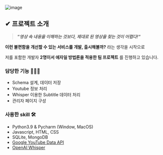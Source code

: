 ![image](https://github.com/strurao/Yougle/assets/126440235/50ec7a75-8dbd-4cf4-a7da-4f20b408d02c)

## ✔ 프로젝트 소개

>_**"영상 속 내용을 이해하는 것보다, 제대로 된 영상을 찾는 것이 어렵다!"**_

**이런 불편함을 개선할 수 있는 서비스를 개발, 출시해볼까?** 라는 생각을 시작으로

저를 포함한 개발자 **2명이서 애자일 방법론을 적용한 팀 프로젝트** 를 진행하고 있습니다.

### 담당한 기능 👩🏻‍💻
- Schema 설계, 데이터 저장
- Youtube 정보 처리 
- Whisper 이용한 Subtitle 데이터 처리 
- 관리자 페이지 구성 

### 사용한 skill 🛠️
- Python3.9 & Pycharm (Window, MacOS)
- Javascript, HTML, CSS
- SQLite, MongoDB
- [Google YouTube Data API](https://developers.google.com/youtube/v3)
- [OpenAI Whisper](https://github.com/openai/whisper)
